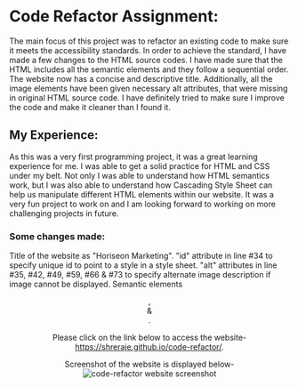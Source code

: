 # Code Refactor Assignment:
The main focus of this project was to refactor an existing code to make sure it meets the accessibility standards. In order to achieve the standard, I have made a few changes to the HTML source codes. I have made sure that the HTML includes all the semantic elements and they follow a sequential order. The website now has a concise and descriptive title. Additionally, all the image elements have been given necessary alt attributes, that were missing in original HTML  source code. I have definitely tried to make sure I improve the code and make it cleaner than I found it. 

## My Experience:
As this was a very first programming project, it was a great learning experience for me. I was able to get a solid practice for HTML and CSS under my belt. Not only I was able to understand how HTML semantics work, but I was also able to understand how Cascading Style Sheet can help us manipulate different HTML elements within our website. It was a very fun project to work on and I am looking forward to working on more challenging projects in future. 

### Some changes made:
Title of the website as "Horiseon Marketing".
"id" attribute in line #34 to specify unique id to point to a style in a style sheet.
"alt" attributes in line #35, #42, #49, #59, #66 & #73 to specify alternate image description if image cannot be displayed.
Semantic elements <header>, <section> & <footer>.
 

Please click on the link below to access the website-
https://shreraje.github.io/code-refactor/.


Screenshot of the website is displayed below-
![code-refactor website screenshot](https://user-images.githubusercontent.com/61192734/88259276-d0d44180-cc76-11ea-9d14-8778d88d4b42.png)

